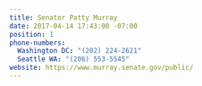 ```yaml
---
title: Senator Patty Murray
date: 2017-04-14 17:43:00 -07:00
position: 1
phone-numbers:
  Washington DC: "(202) 224-2621"
  Seattle WA: "(206) 553-5545"
website: https://www.murray.senate.gov/public/
---
```


